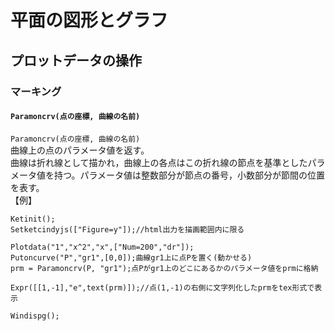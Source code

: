 # 平面の図形とグラフ  
## プロットデータの操作  
### マーキング  
#### `Paramoncrv(点の座標, 曲線の名前)`  
`Paramoncrv(点の座標, 曲線の名前)`  
曲線上の点のパラメータ値を返す。  
曲線は折れ線として描かれ，曲線上の各点はこの折れ線の節点を基準としたパラメータ値を持つ。パラメータ値は整数部分が節点の番号，小数部分が節間の位置を表す。  
【例】  
```  
Ketinit();  
Setketcindyjs(["Figure=y"]);//html出力を描画範囲内に限る  
  
Plotdata("1","x^2","x",["Num=200","dr"]);  
Putoncurve("P","gr1",[0,0]);曲線gr1上に点Pを置く(動かせる)  
prm = Paramoncrv(P, "gr1");点Pがgr1上のどこにあるかのパラメータ値をprmに格納  
  
Expr([[1,-1],"e",text(prm)]);//点(1,-1)の右側に文字列化したprmをtex形式で表示  
  
Windispg();  
```
